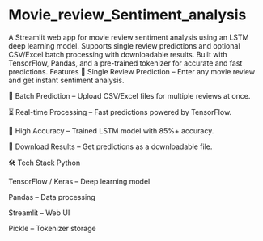 # Movie_review_Sentiment_analysis
A Streamlit web app for movie review sentiment analysis using an LSTM deep learning model. Supports single review predictions and optional CSV/Excel batch processing with downloadable results. Built with TensorFlow, Pandas, and a pre-trained tokenizer for accurate and fast predictions.
Features
📝 Single Review Prediction – Enter any movie review and get instant sentiment analysis.

📂 Batch Prediction – Upload CSV/Excel files for multiple reviews at once.

⏳ Real-time Processing – Fast predictions powered by TensorFlow.

🎯 High Accuracy – Trained LSTM model with 85%+ accuracy.

💾 Download Results – Get predictions as a downloadable file.

🛠️ Tech Stack
Python

TensorFlow / Keras – Deep learning model

Pandas – Data processing

Streamlit – Web UI

Pickle – Tokenizer storage
